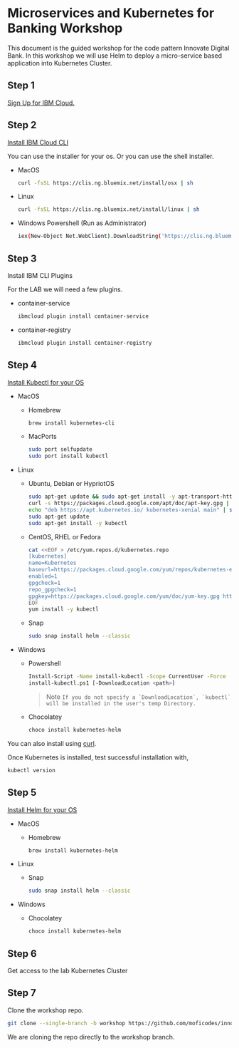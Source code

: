 # Microservices and Kubernetes for Banking Workshop

This document is the guided workshop for the code pattern Innovate Digital Bank. In this workshop we will use Helm to deploy a micro-service based application into Kubernetes Cluster. 

## Step 1

[Sign Up for IBM Cloud.](https://ibm.biz/Bd2zDm)

## Step 2

[Install IBM Cloud CLI](https://console.bluemix.net/docs/cli/reference/ibmcloud/download_cli.html#install_use) 

You can use the installer for your os. Or you can use the shell installer.

* MacOS

  ```bash
  curl -fsSL https://clis.ng.bluemix.net/install/osx | sh
  ```

* Linux

  ```bash
  curl -fsSL https://clis.ng.bluemix.net/install/linux | sh
  ```

* Windows Powershell (Run as Administrator)

  ```bash
  iex(New-Object Net.WebClient).DownloadString('https://clis.ng.bluemix.net/install/powershell')
  ```

## Step 3

Install IBM CLI Plugins

For the LAB we will need a few plugins.

* container-service

  ```bash
  ibmcloud plugin install container-service
  ```

* container-registry

  ```bash
  ibmcloud plugin install container-registry
  ```

## Step 4

[Install Kubectl for your OS](https://kubernetes.io/docs/tasks/tools/install-kubectl/)

* MacOS

  * Homebrew

    ```bash
    brew install kubernetes-cli
    ```
  * MacPorts

    ```bash
    sudo port selfupdate
    sudo port install kubectl
    ```

* Linux

  * Ubuntu, Debian or HypriotOS

    ```bash
    sudo apt-get update && sudo apt-get install -y apt-transport-https
    curl -s https://packages.cloud.google.com/apt/doc/apt-key.gpg | sudo apt-key add -
    echo "deb https://apt.kubernetes.io/ kubernetes-xenial main" | sudo tee -a /etc/apt/sources.list.d/kubernetes.list
    sudo apt-get update
    sudo apt-get install -y kubectl
    ```

  * CentOS, RHEL or Fedora
    ```bash
    cat <<EOF > /etc/yum.repos.d/kubernetes.repo
    [kubernetes]
    name=Kubernetes
    baseurl=https://packages.cloud.google.com/yum/repos/kubernetes-el7-x86_64
    enabled=1
    gpgcheck=1
    repo_gpgcheck=1
    gpgkey=https://packages.cloud.google.com/yum/doc/yum-key.gpg https://packages.cloud.google.com/yum/doc/rpm-package-key.gpg
    EOF
    yum install -y kubectl
    ```

  * Snap

    ```bash
    sudo snap install helm --classic
    ```

* Windows

  * Powershell

    ```bash
    Install-Script -Name install-kubectl -Scope CurrentUser -Force
    install-kubectl.ps1 [-DownloadLocation <path>]
    ```

    > Note
    > ```If you do not specify a `DownloadLocation`, `kubectl` will be installed in the user's temp Directory.```

  * Chocolatey

    ```bash
    choco install kubernetes-helm
    ```

You can also install using [curl](https://kubernetes.io/docs/tasks/tools/install-kubectl/#install-kubectl-binary-using-curl).

Once Kubernetes is installed, test successful installation with,

```bash
kubectl version
```

## Step 5

[Install Helm for your OS](https://docs.helm.sh/using_helm/#installing-helm)

* MacOS

  * Homebrew

    ```bash
    brew install kubernetes-helm
    ```

* Linux

  * Snap

    ```bash
    sudo snap install helm --classic
    ```

* Windows

  * Chocolatey

    ```bash
    choco install kubernetes-helm
    ```

## Step 6

Get access to the lab Kubernetes Cluster

## Step 7

Clone the workshop repo.

```bash
git clone --single-branch -b workshop https://github.com/moficodes/innovate-digital-bank.git
```

We are cloning the repo directly to the workshop branch.